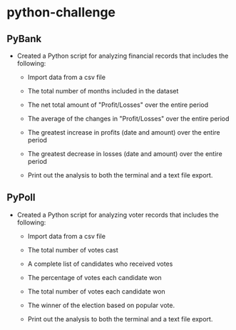 # python-challenge

## PyBank

* Created a Python script for analyzing financial records that includes the following:

  * Import data from a csv file
  
  * The total number of months included in the dataset

  * The net total amount of "Profit/Losses" over the entire period

  * The average of the changes in "Profit/Losses" over the entire period

  * The greatest increase in profits (date and amount) over the entire period

  * The greatest decrease in losses (date and amount) over the entire period

  * Print out the analysis to both the terminal and a text file export.


## PyPoll

* Created a Python script for analyzing voter records that includes the following:

  * Import data from a csv file
  
  * The total number of votes cast

  * A complete list of candidates who received votes

  * The percentage of votes each candidate won

  * The total number of votes each candidate won

  * The winner of the election based on popular vote.

  * Print out the analysis to both the terminal and a text file export.

  
  